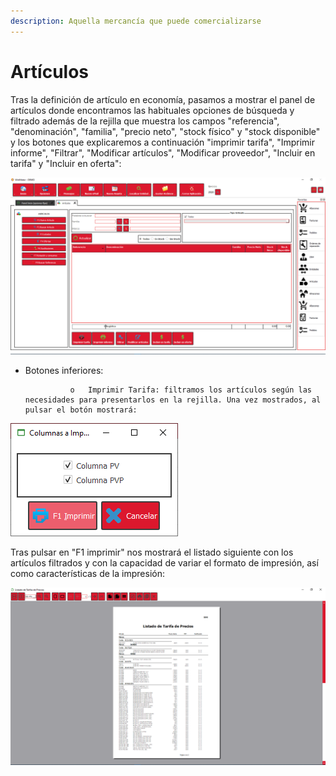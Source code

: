 ```yaml
---
description: Aquella mercancía que puede comercializarse
---
```


# Artículos

Tras la definición de artículo en economía, pasamos a mostrar el panel de artículos donde encontramos las habituales opciones de búsqueda y filtrado además de la rejilla que muestra los campos "referencia", "denominación", "familia", "precio neto", "stock físico" y "stock disponible" y los botones que explicaremos a continuación "imprimir tarifa", "Imprimir informe", "Filtrar", "Modificar artículos", "Modificar proveedor", "Incluir en tarifa" y "Incluir en oferta":

![](../../../.gitbook/assets/image%20%28434%29.png)

* Botones inferiores:

                o   Imprimir Tarifa: filtramos los artículos según las necesidades para presentarlos en la rejilla. Una vez mostrados, al pulsar el botón mostrará:

![](../../../.gitbook/assets/image%20%28416%29.png)

Tras pulsar en "F1 imprimir" nos mostrará el listado siguiente con los artículos filtrados y con la capacidad de variar el formato de impresión, así como características de la impresión:

![](../../../.gitbook/assets/image%20%28418%29.png)



